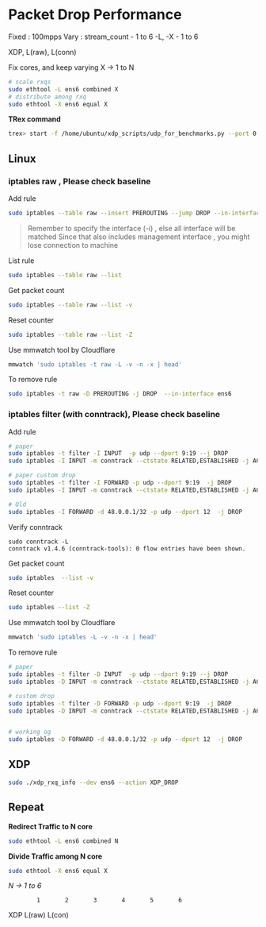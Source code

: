 # Packet Drop Performance


Fixed : 100mpps
Vary : 
     stream_count - 1 to 6
     -L, -X  - 1 to 6

XDP, L(raw), L(conn)

Fix cores, and keep varying X -> 1 to N
```bash
# scale rxqs
sudo ethtool -L ens6 combined X
# distribute among rxq
sudo ethtool -X ens6 equal X
```

**TRex command**

```bash
trex> start -f /home/ubuntu/xdp_scripts/udp_for_benchmarks.py --port 0 -d 60 -m 100mpps -t packet_len=64,stream_count=XX
```

## Linux

### iptables raw , Please check baseline 

Add rule
```bash
sudo iptables --table raw --insert PREROUTING --jump DROP --in-interface ens6
```

> Remember to specify the interface (-i) , else all interface will be matched
> Since that also includes management interface , you might lose connection to machine

List rule
```bash
sudo iptables --table raw --list
```

Get packet count 
```bash
sudo iptables --table raw --list -v
```

Reset counter 
```bash
sudo iptables --table raw --list -Z
```

Use mmwatch tool by Cloudflare

```bash
mmwatch 'sudo iptables -t raw -L -v -n -x | head'
```

To remove rule
```bash
sudo iptables -t raw -D PREROUTING -j DROP  --in-interface ens6
```

### iptables filter (with conntrack), Please check baseline

Add rule 
```bash
# paper
sudo iptables -t filter -I INPUT  -p udp --dport 9:19 --j DROP
sudo iptables -I INPUT -m conntrack --ctstate RELATED,ESTABLISHED -j ACCEPT

# paper custom drop
sudo iptables -t filter -I FORWARD -p udp --dport 9:19  -j DROP
sudo iptables -I INPUT -m conntrack --ctstate RELATED,ESTABLISHED -j ACCEPT

# Old
sudo iptables -I FORWARD -d 48.0.0.1/32 -p udp --dport 12  -j DROP
```

Verify conntrack
```
sudo conntrack -L
conntrack v1.4.6 (conntrack-tools): 0 flow entries have been shown.
```

Get packet count 
```bash
sudo iptables  --list -v
```

Reset counter 
```bash
sudo iptables --list -Z
```

Use mmwatch tool by Cloudflare

```bash
mmwatch 'sudo iptables -L -v -n -x | head'
```

To remove rule
```bash
# paper
sudo iptables -t filter -D INPUT  -p udp --dport 9:19 --j DROP
sudo iptables -D INPUT -m conntrack --ctstate RELATED,ESTABLISHED -j ACCEPT

# custom drop
sudo iptables -t filter -D FORWARD -p udp --dport 9:19  -j DROP
sudo iptables -D INPUT -m conntrack --ctstate RELATED,ESTABLISHED -j ACCEPT


# working og
sudo iptables -D FORWARD -d 48.0.0.1/32 -p udp --dport 12  -j DROP
```

## XDP


```bash
sudo ./xdp_rxq_info --dev ens6 --action XDP_DROP
```



## Repeat 

**Redirect Traffic to N core**
```bash
sudo ethtool -L ens6 combined N
```
**Divide Traffic among N core**
```bash
sudo ethtool -X ens6 equal X
```
*N -> 1 to 6*



            1       2       3       4       5       6
XDP
L(raw)
L(con)